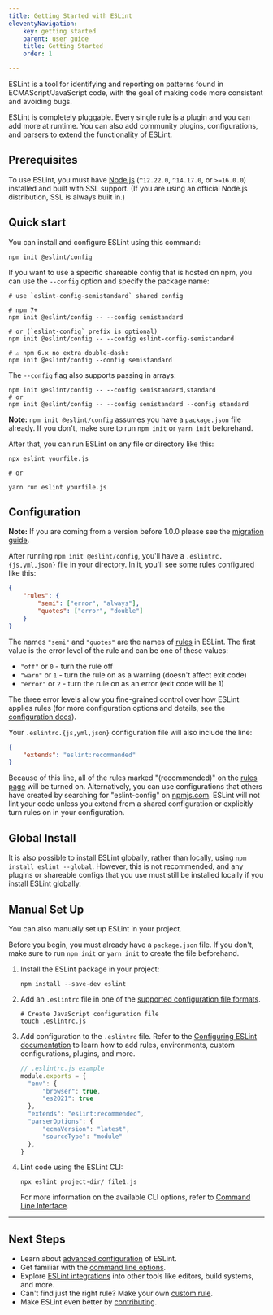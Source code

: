 ```yaml
---
title: Getting Started with ESLint
eleventyNavigation:
    key: getting started 
    parent: user guide
    title: Getting Started
    order: 1

---
```


ESLint is a tool for identifying and reporting on patterns found in ECMAScript/JavaScript code, with the goal of making code more consistent and avoiding bugs.

ESLint is completely pluggable. Every single rule is a plugin and you can add more at runtime. You can also add community plugins, configurations, and parsers to extend the functionality of ESLint.

## Prerequisites

To use ESLint, you must have [Node.js](https://nodejs.org/en/) (`^12.22.0`, `^14.17.0`, or `>=16.0.0`) installed and built with SSL support. (If you are using an official Node.js distribution, SSL is always built in.)

## Quick start

You can install and configure ESLint using this command:

```shell
npm init @eslint/config
```

If you want to use a specific shareable config that is hosted on npm, you can use the `--config` option and specify the package name:

```shell
# use `eslint-config-semistandard` shared config

# npm 7+
npm init @eslint/config -- --config semistandard

# or (`eslint-config` prefix is optional)
npm init @eslint/config -- --config eslint-config-semistandard

# ⚠️ npm 6.x no extra double-dash:
npm init @eslint/config --config semistandard

```

The `--config` flag also supports passing in arrays:

```shell
npm init @eslint/config -- --config semistandard,standard
# or
npm init @eslint/config -- --config semistandard --config standard
```

**Note:** `npm init @eslint/config` assumes you have a `package.json` file already. If you don't, make sure to run `npm init` or `yarn init` beforehand.

After that, you can run ESLint on any file or directory like this:

```shell
npx eslint yourfile.js

# or

yarn run eslint yourfile.js
```

## Configuration

**Note:** If you are coming from a version before 1.0.0 please see the [migration guide](migrating-to-1.0.0).

After running `npm init @eslint/config`, you'll have a `.eslintrc.{js,yml,json}` file in your directory. In it, you'll see some rules configured like this:

```json
{
    "rules": {
        "semi": ["error", "always"],
        "quotes": ["error", "double"]
    }
}
```

The names `"semi"` and `"quotes"` are the names of [rules](../rules) in ESLint. The first value is the error level of the rule and can be one of these values:

* `"off"` or `0` - turn the rule off
* `"warn"` or `1` - turn the rule on as a warning (doesn't affect exit code)
* `"error"` or `2` - turn the rule on as an error (exit code will be 1)

The three error levels allow you fine-grained control over how ESLint applies rules (for more configuration options and details, see the [configuration docs](configuring/)).

Your `.eslintrc.{js,yml,json}` configuration file will also include the line:

```json
{
    "extends": "eslint:recommended"
}
```

Because of this line, all of the rules marked "(recommended)" on the [rules page](../rules) will be turned on.  Alternatively, you can use configurations that others have created by searching for "eslint-config" on [npmjs.com](https://www.npmjs.com/search?q=eslint-config).  ESLint will not lint your code unless you extend from a shared configuration or explicitly turn rules on in your configuration.

## Global Install

It is also possible to install ESLint globally, rather than locally, using `npm install eslint --global`. However, this is not recommended, and any plugins or shareable configs that you use must still be installed locally if you install ESLint globally.

## Manual Set Up

You can also manually set up ESLint in your project.

Before you begin, you must already have a `package.json` file. If you don't, make sure to run `npm init` or `yarn init` to create the file beforehand.

1. Install the ESLint package in your project:

   ```shell
   npm install --save-dev eslint
   ```

1. Add an `.eslintrc` file in one of the [supported configuration file formats](./configuring/configuration-files#configuration-file-formats).

   ```shell
   # Create JavaScript configuration file
   touch .eslintrc.js
   ```

1. Add configuration to the `.eslintrc` file. Refer to the [Configuring ESLint documentation](configuring/) to learn how to add rules, environments, custom configurations, plugins, and more.

   ```js
   // .eslintrc.js example
   module.exports = {
     "env": {
         "browser": true,
         "es2021": true
     },
     "extends": "eslint:recommended",
     "parserOptions": {
         "ecmaVersion": "latest",
         "sourceType": "module"
     },
   }
   ```

1. Lint code using the ESLint CLI:

   ```shell
   npx eslint project-dir/ file1.js
   ```

   For more information on the available CLI options, refer to [Command Line Interface](./command-line-interface).

---

## Next Steps

* Learn about [advanced configuration](configuring/) of ESLint.
* Get familiar with the [command line options](command-line-interface).
* Explore [ESLint integrations](integrations) into other tools like editors, build systems, and more.
* Can't find just the right rule?  Make your own [custom rule](../developer-guide/working-with-rules).
* Make ESLint even better by [contributing](../developer-guide/contributing/).
